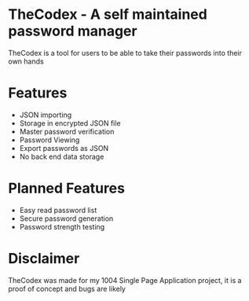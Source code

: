 # TheCodex -  A self maintained password manager
TheCodex is a tool for users to be able to take their passwords into their own hands

# Features
- JSON importing
- Storage in encrypted JSON file
- Master password verification
- Password Viewing
- Export passwords as JSON
- No back end data storage

# Planned Features
- Easy read password list
- Secure password generation
- Password strength testing

# Disclaimer
TheCodex was made for my 1004 Single Page Application project, it is a proof of concept and bugs are likely
